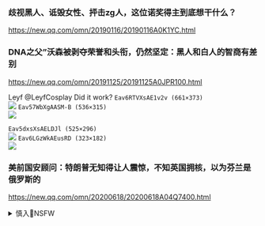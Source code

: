 ### 歧视黑人、诋毁女性、抨击zg人，这位诺奖得主到底想干什么？
https://new.qq.com/omn/20190116/20190116A0K1YC.html

### DNA之父”沃森被剥夺荣誉和头衔，仍然坚定：黑人和白人的智商有差别
https://new.qq.com/omn/20191125/20191125A0JPR100.html

Leyf
@LeyfCosplay
Did it work?
`Eav6RTVXsAE1v2v (661×373)`<br>
![](https://pbs.twimg.com/media/Eav6RTVXsAE1v2v?format=jpg&name=orig)
`Eav57WbXgAASM-B (536×315)`<br>
![](https://pbs.twimg.com/media/Eav57WbXgAASM-B?format=jpg&name=orig)

`Eav5dxsXsAELDJl (525×296)`<br>
![](https://pbs.twimg.com/media/Eav5dxsXsAELDJl?format=jpg&name=orig)
`Eav6LGzWkAEusRD (323×182)`<br>
![](https://pbs.twimg.com/media/Eav6LGzWkAEusRD?format=png&name=orig)

### 美前国安顾问：特朗普无知得让人震惊，不知英国拥核，以为芬兰是俄罗斯的
https://new.qq.com/omn/20200618/20200618A04Q7400.html

<details><summary>慎入🔞NSFW</summary>

Not Safe For Work
![](https://upload.wikimedia.org/wikipedia/commons/thumb/d/d3/Biohazard_Symbol_Specification.png/210px-Biohazard_Symbol_Specification.png)

<details><summary><b>风险自理Use At Your Own Risk🈲</summary>


</details>
</details>
